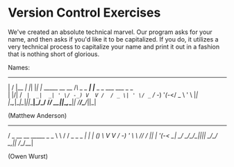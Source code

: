 # Version Control Exercises

We've created an absolute technical marvel.
Our program asks for your name, and then asks if you'd like it to be capitalized.
If you do, it utilizes a very technical process to capitalize your name and print it out in a fashion that is nothing short of glorious.

Names:
  __  __      _   _   _                   _           _                      
 |  \/  |__ _| |_| |_| |_  _____ __ __   /_\  _ _  __| |___ _ _ ___ ___ _ _  
 | |\/| / _` |  _|  _| ' \/ -_) V  V /  / _ \| ' \/ _` / -_) '_(_-</ _ \ ' \ 
 |_|  |_\__,_|\__|\__|_||_\___|\_/\_/  /_/ \_\_||_\__,_\___|_| /__/\___/_||_|

(Matthew Anderson)

   ___                   __      __           _   
  / _ \__ __ _____ _ _   \ \    / /  _ _ _ __| |_ 
 | (_) \ V  V / -_) ' \   \ \/\/ / || | '_(_-<  _|
  \___/ \_/\_/\___|_||_|   \_/\_/ \_,_|_| /__/\__|
                                                  
(Owen Wurst)